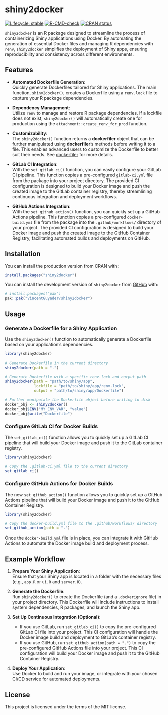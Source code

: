
<!-- README.md is generated from README.Rmd. Please edit that file -->

# shiny2docker

<!-- badges: start -->

[![Lifecycle:
stable](https://img.shields.io/badge/lifecycle-stable-brightgreen.svg)](https://lifecycle.r-lib.org/articles/stages.html#stable)
[![R-CMD-check](https://github.com/VincentGuyader/shiny2docker/actions/workflows/R-CMD-check.yaml/badge.svg)](https://github.com/VincentGuyader/shiny2docker/actions/workflows/R-CMD-check.yaml)
[![CRAN
status](https://www.r-pkg.org/badges/version/shiny2docker)](https://CRAN.R-project.org/package=shiny2docker)
<!-- badges: end -->

`shiny2docker` is an R package designed to streamline the process of
containerizing Shiny applications using Docker. By automating the
generation of essential Docker files and managing R dependencies with
`renv`, `shiny2docker` simplifies the deployment of Shiny apps, ensuring
reproducibility and consistency across different environments.

## Features

- **Automated Dockerfile Generation**:  
  Quickly generate Dockerfiles tailored for Shiny applications. The main
  function, `shiny2docker()`, creates a Dockerfile using a `renv.lock`
  file to capture your R package dependencies.

- **Dependency Management**:  
  Utilize `renv` to manage and restore R package dependencies. If a
  lockfile does not exist, `shiny2docker()` will automatically create
  one for production using the `attachment::create_renv_for_prod`
  function.

- **Customizability**:  
  The `shiny2docker()` function returns a **dockerfiler** object that
  can be further manipulated using **dockerfiler**’s methods before
  writing it to a file. This enables advanced users to customize the
  Dockerfile to better suit their needs. See
  [dockerfiler](https://github.com/ThinkR-open/dockerfiler) for more
  details.

- **GitLab CI Integration**:  
  With the `set_gitlab_ci()` function, you can easily configure your
  GitLab CI pipeline. This function copies a pre-configured
  `gitlab-ci.yml` file from the package into your project directory. The
  provided CI configuration is designed to build your Docker image and
  push the created image to the GitLab container registry, thereby
  streamlining continuous integration and deployment workflows.

- **GitHub Actions Integration**:  
  With the `set_github_action()` function, you can quickly set up a
  GitHub Actions pipeline. This function copies a pre-configured
  `docker-build.yml` file from the package into the `.github/workflows/`
  directory of your project. The provided CI configuration is designed
  to build your Docker image and push the created image to the GitHub
  Container Registry, facilitating automated builds and deployments on
  GitHub.

## Installation

You can install the production version from CRAN with :

``` r
install.packages("shiny2docker")
```

You can install the development version of `shiny2docker` from
[GitHub](https://github.com/VincentGuyader/shiny2docker) with:

``` r
# install.packages("pak")
pak::pak("VincentGuyader/shiny2docker")
```

## Usage

### Generate a Dockerfile for a Shiny Application

Use the `shiny2docker()` function to automatically generate a Dockerfile
based on your application’s dependencies.

``` r
library(shiny2docker)

# Generate Dockerfile in the current directory
shiny2docker(path = ".")

# Generate Dockerfile with a specific renv.lock and output path
shiny2docker(path = "path/to/shiny/app",
             lockfile = "path/to/shiny/app/renv.lock",
             output = "path/to/shiny/app/Dockerfile")

# Further manipulate the Dockerfile object before writing to disk
docker_obj <- shiny2docker()
docker_obj$ENV("MY_ENV_VAR", "value")
docker_obj$write("Dockerfile")
```

### Configure GitLab CI for Docker Builds

The `set_gitlab_ci()` function allows you to quickly set up a GitLab CI
pipeline that will build your Docker image and push it to the GitLab
container registry.

``` r
library(shiny2docker)

# Copy the .gitlab-ci.yml file to the current directory
set_gitlab_ci()
```

### Configure GitHub Actions for Docker Builds

The new `set_github_action()` function allows you to quickly set up a
GitHub Actions pipeline that will build your Docker image and push it to
the GitHub Container Registry.

``` r
library(shiny2docker)

# Copy the docker-build.yml file to the .github/workflows/ directory
set_github_action(path = ".")
```

Once the `docker-build.yml` file is in place, you can integrate it with
GitHub Actions to automate the Docker image build and deployment
process.

## Example Workflow

1.  **Prepare Your Shiny Application**:  
    Ensure that your Shiny app is located in a folder with the necessary
    files (e.g., `app.R` or `ui.R` and `server.R`).

2.  **Generate the Dockerfile**:  
    Run `shiny2docker()` to create the Dockerfile (and a `.dockerignore`
    file) in your project directory. This Dockerfile will include
    instructions to install system dependencies, R packages, and launch
    the Shiny app.

3.  **Set Up Continuous Integration (Optional)**:

    - If you use GitLab, run `set_gitlab_ci()` to copy the
      pre-configured GitLab CI file into your project. This CI
      configuration will handle the Docker image build and deployment to
      GitLab’s container registry.
    - If you use GitHub, run `set_github_action(path = ".")` to copy the
      pre-configured GitHub Actions file into your project. This CI
      configuration will build your Docker image and push it to the
      GitHub Container Registry.

4.  **Deploy Your Application**:  
    Use Docker to build and run your image, or integrate with your
    chosen CI/CD service for automated deployments.

## License

This project is licensed under the terms of the MIT license.
